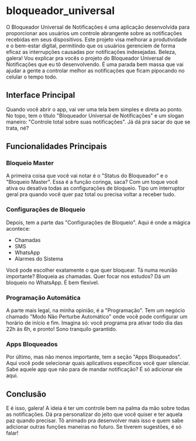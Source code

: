 # bloqueador_universal
O Bloqueador Universal de Notificações é uma aplicação desenvolvida para proporcionar aos usuários um controle abrangente sobre as notificações recebidas em seus dispositivos. Este projeto visa melhorar a produtividade e o bem-estar digital, permitindo que os usuários gerenciem de forma eficaz as interrupções causadas por notificações indesejadas.
Beleza, galera! Vou explicar pra vocês o projeto do Bloqueador Universal de Notificações que eu tô desenvolvendo. É uma parada bem massa que vai ajudar a gente a controlar melhor as notificações que ficam pipocando no celular o tempo todo.

## Interface Principal

Quando você abrir o app, vai ver uma tela bem simples e direta ao ponto. No topo, tem o título "Bloqueador Universal de Notificações" e um slogan maneiro: "Controle total sobre suas notificações". Já dá pra sacar do que se trata, né?

## Funcionalidades Principais

### Bloqueio Master

A primeira coisa que você vai notar é o "Status do Bloqueador" e o "Bloqueio Master". Essa é a função coringa, saca? Com um toque você ativa ou desativa todas as configurações de bloqueio. Tipo um interruptor geral pra quando você quer paz total ou precisa voltar a receber tudo.

### Configurações de Bloqueio

Depois, tem a parte das "Configurações de Bloqueio". Aqui é onde a mágica acontece:

- Chamadas
- SMS
- WhatsApp
- Alarmes do Sistema

Você pode escolher exatamente o que quer bloquear. Tá numa reunião importante? Bloqueia as chamadas. Quer focar nos estudos? Dá um bloqueio no WhatsApp. É bem flexível.

### Programação Automática

A parte mais legal, na minha opinião, é a "Programação". Tem um negócio chamado "Modo Não Perturbe Automático" onde você pode configurar um horário de início e fim. Imagina só: você programa pra ativar todo dia das 22h às 6h, e pronto! Sono tranquilo garantido.

### Apps Bloqueados

Por último, mas não menos importante, tem a seção "Apps Bloqueados". Aqui você pode selecionar quais aplicativos específicos você quer silenciar. Sabe aquele app que não para de mandar notificação? É só adicionar ele aqui.

## Conclusão

E é isso, galera! A ideia é ter um controle bem na palma da mão sobre todas as notificações. Dá pra personalizar do jeito que você quiser e ter aquela paz quando precisar. Tô animado pra desenvolver mais isso e quem sabe adicionar outras funções maneiras no futuro. Se tiverem sugestões, é só falar!



